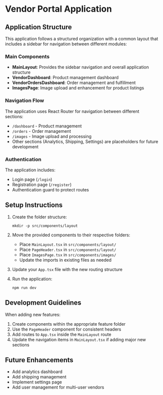 # Vendor Portal Application

## Application Structure

This application follows a structured organization with a common layout that includes a sidebar for navigation between different modules:

### Main Components

- **MainLayout**: Provides the sidebar navigation and overall application structure
- **VendorDashboard**: Product management dashboard
- **VendorOrdersDashboard**: Order management and fulfillment
- **ImagesPage**: Image upload and enhancement for product listings

### Navigation Flow

The application uses React Router for navigation between different sections:

- `/dashboard` - Product management
- `/orders` - Order management
- `/images` - Image upload and processing
- Other sections (Analytics, Shipping, Settings) are placeholders for future development

### Authentication

The application includes:
- Login page (`/login`)
- Registration page (`/register`)
- Authentication guard to protect routes

## Setup Instructions

1. Create the folder structure:
   ```
   mkdir -p src/components/layout
   ```

2. Move the provided components to their respective folders:
   - Place `MainLayout.tsx` in `src/components/layout/`
   - Place `PageHeader.tsx` in `src/components/layout/`
   - Place `ImagesPage.tsx` in `src/components/images/`
   - Update the imports in existing files as needed

3. Update your `App.tsx` file with the new routing structure

4. Run the application:
   ```
   npm run dev
   ```

## Development Guidelines

When adding new features:

1. Create components within the appropriate feature folder
2. Use the `PageHeader` component for consistent headers
3. Add routes to `App.tsx` inside the `MainLayout` route
4. Update the navigation items in `MainLayout.tsx` if adding major new sections

## Future Enhancements

- Add analytics dashboard
- Add shipping management
- Implement settings page
- Add user management for multi-user vendors